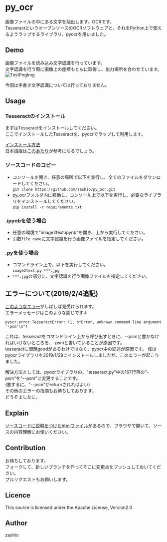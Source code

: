 py_ocr
====

画像ファイルの中にある文字を抽出します。OCRです。  
TesseractというオープンソースのOCRソフトウェアと、それをPython上で使えるようラップするライブラリ、pyocrを用いました。  

## Demo
画像ファイルを読み込み文字認識を行っています。  
文字認識を行う際に画像上の座標もともに取得し、出力場所を合わせています。  
![TestPngImg](https://github.com/zashio/py_ocr/blob/master/tesseracttest.png)

今回は手書き文字認識については行っておりません。

## Usage
### Tesseractのインストール
まずはTesseractをインストールしてください。  
ここでインストールしたTesseractを、pyocrでラップして利用します。  

[インストール方法](https://github.com/tesseract-ocr/tesseract/wiki)  
日本語版は[このあたり](https://www.kunihikokaneko.com/dblab/licenseplate/tesseract.html)が参考になるでしょう。  
  
### ソースコードのコピー
- コンソールを開き、任意の場所で以下を実行し、全てのファイルをダウンロードしてください。  
`git clone https://github.com/zashio/py_ocr.git`  
- py_ocrフォルダ内に移動し、コンソール上で以下を実行し、必要なライブラリをインストールしてください。  
`pip install -r requirements.txt`   

### .ipynbを使う場合
- 任意の環境で"image2text.ipynb"を開き、上から実行してください。  
- 引数`file_name`に文字認識を行う画像ファイルを指定してください。  
  
### .pyを使う場合
- コマンドライン上で、以下を実行してください。  
`image2text.py ***.jpg`  
- `***.jpg`の部分に、文字認識を行う画像ファイルを指定してください。  

## エラーについて(2019/2/4追記)
[このようなエラー](https://github.com/openpaperwork/pyocr/issues/99)がしばしば見受けられます。  
エラーメッセージはこのような感じです↓  
  
`pyocr.error.TesseractError: (1, b"Error, unknown command line argument '-psm'\n")`  
  
これは、tesseractをコマンドライン上から呼び出すときに、--psmと書かなければいけないところを、-psmと書いていることが原因です。  
tesseractに問題goodがあるわけではなく、pyocr中の記述が原因です。
僕はpyocrライブラリを2019/1/29にインストールしましたが、このエラーが起こりました。  
  
解決方法としては、pyocrライブラリの、"tesseract.py"中の167行目の"-psm"を"--psm"に変更することです。  
(要するに、"--psm"がreturnされればよい)  
その他のエラーの指摘もお待ちしております。  
どうぞよしなに。

## Explain
[ソースコードに説明をつけたhtmlファイル](https://github.com/zashio/py_ocr/blob/master/image2text_note.html)があるので、ブラウザで開いて、ソースの内容理解にお使いください。

## Contribution  
お待ちしております。  
フォークして、新しいブランチを作ってそこに変更点をプッシュしておいてください。  
プルリクエストもお願いします。  

## Licence  
This source is licensed under the Apache License, Version2.0

## Author
zashio
